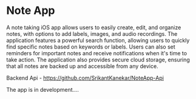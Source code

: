 # Note App

A note taking iOS app allows users to easily create, edit, and organize notes, with options to add labels, images, and audio recordings. The application features a powerful search function, allowing users to quickly find specific notes based on keywords or labels. Users can also set reminders for important notes and receive notifications when it's time to take action. The application also provides secure cloud storage, ensuring that all notes are backed up and accessible from any device.

Backend Api - https://github.com/SrikantKanekar/NoteApp-Api

The app is in development....
